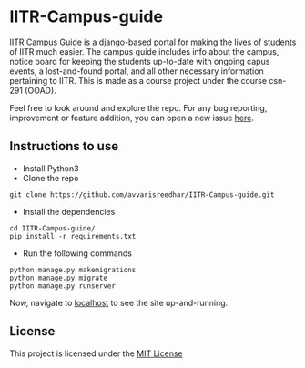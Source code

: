 # IITR-Campus-guide
IITR Campus Guide is a django-based portal for making the lives of students of IITR much easier. The campus guide includes info about the campus, notice board for keeping the students up-to-date with ongoing capus events, a lost-and-found portal, and all other necessary information pertaining to IITR. This is made as a course project under the course csn-291 (OOAD).

Feel free to look around and explore the repo. For any bug reporting, improvement or feature addition, you can open a new issue [here](https://github.com/avvarisreedhar/lost-and-found/issues/new).

## Instructions to use
* Install Python3
* Clone the repo
```
git clone https://github.com/avvarisreedhar/IITR-Campus-guide.git
```
* Install the dependencies
```
cd IITR-Campus-guide/
pip install -r requirements.txt
```
* Run the following commands
```
python manage.py makemigrations
python manage.py migrate
python manage.py runserver
```
Now, navigate to [localhost](http://127.0.0.1:8000/) to see the site up-and-running.

## License
This project is licensed under the [MIT License](https://mit-license.org/)
